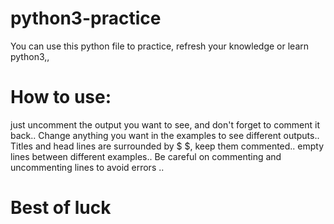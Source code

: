 # python3-practice
You can use this python file to practice, refresh your knowledge or learn python3,,
# How to use: 
just uncomment the output you want to see, and don't forget to comment it back.. 
Change anything you want in the examples to see different outputs.. 
Titles and head lines are surrounded by $ $, keep them commented.. 
empty lines between different examples.. 
Be careful on commenting and uncommenting lines to avoid errors ..
# Best of luck
